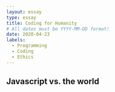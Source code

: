 ```yaml
---
layout: essay
type: essay
title: Coding for Humanity
# All dates must be YYYY-MM-DD format!
date: 2020-04-23
labels:
  - Programming
  - Coding
  - Ethics
---
```


## Javascript vs. the world
